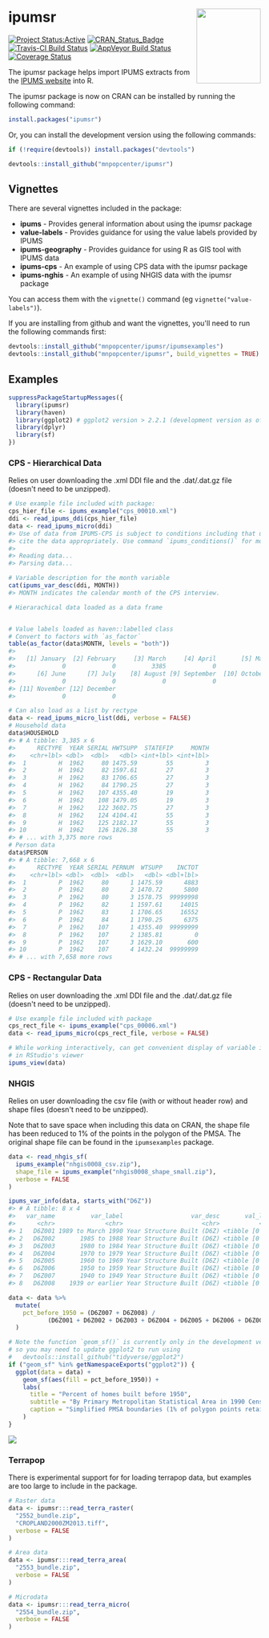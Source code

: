 
<!-- README.md is generated from README.Rmd. Please edit that file -->
ipumsr <img src="tools/logo.png" align="right" height="149" width="128.5"/>
===========================================================================

[![Project Status:Active](http://www.repostatus.org/badges/latest/active.svg)](http://www.repostatus.org/#active) [![CRAN\_Status\_Badge](http://www.r-pkg.org/badges/version/ipumsr)](http://cran.r-project.org/web/packages/ipumsr) [![Travis-CI Build Status](https://travis-ci.org/mnpopcenter/ipumsr.svg?branch=master)](https://travis-ci.org/mnpopcenter/ipumsr) [![AppVeyor Build Status](https://ci.appveyor.com/api/projects/status/github/mnpopcenter/ipumsr?branch=master&svg=true)](https://ci.appveyor.com/project/mnpopcenter/ipumsr) [![Coverage Status](https://codecov.io/gh/mnpopcenter/ipumsr/master.svg)](https://codecov.io/github/mnpopcenter/ipumsr?branch=master)

The ipumsr package helps import IPUMS extracts from the [IPUMS website](https://www.ipums.org) into R.

The ipumsr package is now on CRAN can be installed by running the following command:

``` r
install.packages("ipumsr")
```

Or, you can install the development version using the following commands:

``` r
if (!require(devtools)) install.packages("devtools")

devtools::install_github("mnpopcenter/ipumsr")
```

Vignettes
---------

There are several vignettes included in the package:

-   **ipums** - Provides general information about using the ipumsr package
-   **value-labels** - Provides guidance for using the value labels provided by IPUMS
-   **ipums-geography** - Provides guidance for using R as GIS tool with IPUMS data
-   **ipums-cps** - An example of using CPS data with the ipumsr package
-   **ipums-nghis** - An example of using NHGIS data with the ipumsr package

You can access them with the `vignette()` command (eg `vignette("value-labels")`).

If you are installing from github and want the vignettes, you'll need to run the following commands first:

``` r
devtools::install_github("mnpopcenter/ipumsr/ipumsexamples")
devtools::install_github("mnpopcenter/ipumsr", build_vignettes = TRUE)
```

Examples
--------

``` r
suppressPackageStartupMessages({
  library(ipumsr)
  library(haven)
  library(ggplot2) # ggplot2 version > 2.2.1 (development version as of 8/15/2017)
  library(dplyr)
  library(sf)
})
```

### CPS - Hierarchical Data

Relies on user downloading the .xml DDI file and the .dat/.dat.gz file (doesn't need to be unzipped).

``` r
# Use example file included with package:
cps_hier_file <- ipums_example("cps_00010.xml")
ddi <- read_ipums_ddi(cps_hier_file)
data <- read_ipums_micro(ddi)
#> Use of data from IPUMS-CPS is subject to conditions including that users should
#> cite the data appropriately. Use command `ipums_conditions()` for more details.
#> 
#> Reading data...
#> Parsing data...

# Variable description for the month variable
cat(ipums_var_desc(ddi, MONTH))
#> MONTH indicates the calendar month of the CPS interview.

# Hierarachical data loaded as a data frame


# Value labels loaded as haven::labelled class
# Convert to factors with `as_factor`
table(as_factor(data$MONTH, levels = "both"))
#> 
#>   [1] January  [2] February     [3] March     [4] April       [5] May 
#>             0             0          3385             0             0 
#>      [6] June      [7] July    [8] August [9] September  [10] October 
#>             0             0             0             0             0 
#> [11] November [12] December 
#>             0             0

# Can also load as a list by rectype
data <- read_ipums_micro_list(ddi, verbose = FALSE)
# Household data
data$HOUSEHOLD
#> # A tibble: 3,385 x 6
#>      RECTYPE  YEAR SERIAL HWTSUPP  STATEFIP     MONTH
#>    <chr+lbl> <dbl>  <dbl>   <dbl> <int+lbl> <int+lbl>
#>  1         H  1962     80 1475.59        55         3
#>  2         H  1962     82 1597.61        27         3
#>  3         H  1962     83 1706.65        27         3
#>  4         H  1962     84 1790.25        27         3
#>  5         H  1962    107 4355.40        19         3
#>  6         H  1962    108 1479.05        19         3
#>  7         H  1962    122 3602.75        27         3
#>  8         H  1962    124 4104.41        55         3
#>  9         H  1962    125 2182.17        55         3
#> 10         H  1962    126 1826.38        55         3
#> # ... with 3,375 more rows
# Person data
data$PERSON
#> # A tibble: 7,668 x 6
#>      RECTYPE  YEAR SERIAL PERNUM  WTSUPP    INCTOT
#>    <chr+lbl> <dbl>  <dbl>  <dbl>   <dbl> <dbl+lbl>
#>  1         P  1962     80      1 1475.59      4883
#>  2         P  1962     80      2 1470.72      5800
#>  3         P  1962     80      3 1578.75  99999998
#>  4         P  1962     82      1 1597.61     14015
#>  5         P  1962     83      1 1706.65     16552
#>  6         P  1962     84      1 1790.25      6375
#>  7         P  1962    107      1 4355.40  99999999
#>  8         P  1962    107      2 1385.81         0
#>  9         P  1962    107      3 1629.10       600
#> 10         P  1962    107      4 1432.24  99999999
#> # ... with 7,658 more rows
```

### CPS - Rectangular Data

Relies on user downloading the .xml DDI file and the .dat/.dat.gz file (doesn't need to be unzipped).

``` r
# Use example file included with package
cps_rect_file <- ipums_example("cps_00006.xml")
data <- read_ipums_micro(cps_rect_file, verbose = FALSE)

# While working interactively, can get convenient display of variable information
# in RStudio's viewer
ipums_view(data)
```

### NHGIS

Relies on user downloading the csv file (with or without header row) and shape files (doesn't need to be unzipped).

Note that to save space when including this data on CRAN, the shape file has been reduced to 1% of the points in the polygon of the PMSA. The original shape file can be found in the `ipumsexamples` package.

``` r
data <- read_nhgis_sf(
  ipums_example("nhgis0008_csv.zip"),
  shape_file = ipums_example("nhgis0008_shape_small.zip"),
  verbose = FALSE
)

ipums_var_info(data, starts_with("D6Z"))
#> # A tibble: 8 x 4
#>   var_name          var_label                   var_desc       val_labels
#>      <chr>              <chr>                      <chr>           <list>
#> 1   D6Z001 1989 to March 1990 Year Structure Built (D6Z) <tibble [0 x 2]>
#> 2   D6Z002       1985 to 1988 Year Structure Built (D6Z) <tibble [0 x 2]>
#> 3   D6Z003       1980 to 1984 Year Structure Built (D6Z) <tibble [0 x 2]>
#> 4   D6Z004       1970 to 1979 Year Structure Built (D6Z) <tibble [0 x 2]>
#> 5   D6Z005       1960 to 1969 Year Structure Built (D6Z) <tibble [0 x 2]>
#> 6   D6Z006       1950 to 1959 Year Structure Built (D6Z) <tibble [0 x 2]>
#> 7   D6Z007       1940 to 1949 Year Structure Built (D6Z) <tibble [0 x 2]>
#> 8   D6Z008    1939 or earlier Year Structure Built (D6Z) <tibble [0 x 2]>

data <- data %>%
  mutate(
    pct_before_1950 = (D6Z007 + D6Z008) / 
           (D6Z001 + D6Z002 + D6Z003 + D6Z004 + D6Z005 + D6Z006 + D6Z007 + D6Z008)
  )

# Note the function `geom_sf()` is currently only in the development version, 
# so you may need to update ggplot2 to run using 
#   devtools::install_github("tidyverse/ggplot2")
if ("geom_sf" %in% getNamespaceExports("ggplot2")) {
  ggplot(data = data) + 
    geom_sf(aes(fill = pct_before_1950)) + 
    labs(
      title = "Percent of homes built before 1950", 
      subtitle = "By Primary Metropolitan Statistical Area in 1990 Census", 
      caption = "Simplified PMSA boundaries (1% of polygon points retained)"
    )
}
```

![](man/figures/README-nhgis_map-1.png)

### Terrapop

There is experimental support for for loading terrapop data, but examples are too large to include in the package.

``` r
# Raster data
data <- ipumsr:::read_terra_raster(
  "2552_bundle.zip",
  "CROPLAND2000ZM2013.tiff",
  verbose = FALSE
)

# Area data
data <- ipumsr:::read_terra_area(
  "2553_bundle.zip",
  verbose = FALSE
)

# Microdata
data <- ipumsr:::read_terra_micro(
  "2554_bundle.zip",
  verbose = FALSE
)
```

